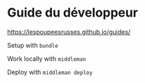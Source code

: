 Guide du développeur
======

https://lespoupeesrusses.github.io/guides/

Setup with `bundle`

Work locally with `middleman`

Deploy with `middleman deploy`

